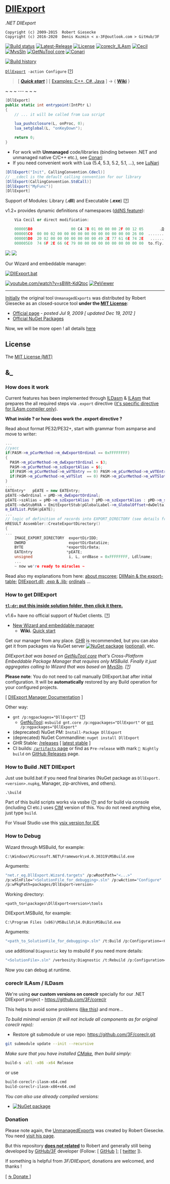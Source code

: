 # [DllExport](https://github.com/3F/DllExport)

*.NET DllExport*

```
Copyright (c) 2009-2015  Robert Giesecke
Copyright (c) 2016-2020  Denis Kuzmin < x-3F@outlook.com > GitHub/3F
```

[![Build status](https://ci.appveyor.com/api/projects/status/yh1pnuhaqk8h334h/branch/master?svg=true)](https://ci.appveyor.com/project/3Fs/dllexport/branch/master)
[![Latest-Release](https://img.shields.io/github/release/3F/DllExport.svg)](https://github.com/3F/DllExport/releases/latest)
[![License](https://img.shields.io/badge/License-MIT-74A5C2.svg)](https://github.com/3F/DllExport/blob/master/LICENSE)
[![coreclr_ILAsm](https://img.shields.io/badge/coreclr.ILAsm-4.700.1-C8597A.svg)](https://www.nuget.org/packages/ILAsm/)
[![Cecil](https://img.shields.io/badge/Cecil-0.10.4-1182C3.svg)](https://github.com/jbevain/cecil)
[![MvsSln](https://img.shields.io/badge/MvsSln-v2.4.0-865FC5.svg)](https://github.com/3F/MvsSln)
[![GetNuTool core](https://img.shields.io/badge/GetNuTool-v1.7-93C10B.svg)](https://github.com/3F/GetNuTool)
[![Conari](https://img.shields.io/badge/Conari-v1.3.0-8AA875.svg)](https://github.com/3F/Conari)

[![Build history](https://buildstats.info/appveyor/chart/3Fs/dllexport?buildCount=20&includeBuildsFromPullRequest=true&showStats=true)](https://ci.appveyor.com/project/3Fs/dllexport/history)

[`DllExport`](https://3f.github.io/DllExport/releases/latest/manager/)` -action Configure` [[?](#how-to-get-dllexport)]

> [ ***[Quick start](https://github.com/3F/DllExport/wiki/Quick-start)*** ] [ [Examples: C++, C#, Java](https://github.com/3F/DllExport/wiki/Examples) ] 
> -> { **[Wiki](https://github.com/3F/DllExport/wiki)** }

~ ~ ~ --- ~ ~ ~

```csharp
[DllExport]
public static int entrypoint(IntPtr L)
{
    // ... it will be called from Lua script

    lua_pushcclosure(L, onProc, 0);
    lua_setglobal(L, "onKeyDown");

    return 0;
}
```

* For work with **Unmanaged** code/libraries (binding between .NET and unmanaged native C/C++ etc.), see [Conari](https://github.com/3F/Conari)
* If you need convenient work with Lua (5.4, 5.3, 5.2, 5.1, ...), see [LuNari](https://github.com/3F/LuNari)

```csharp
[DllExport("Init", CallingConvention.Cdecl)]
// __cdecl is the default calling convention for our library
[DllExport(CallingConvention.StdCall)]
[DllExport("MyFunc")]
[DllExport]
```

Support of Modules: Library (**.dll**) and Executable (**.exe**) [[?](https://github.com/3F/DllExport/issues/18)]


v1.2+ provides dynamic definitions of namespaces ([ddNS feature](https://github.com/3F/DllExport/issues/2)):

```cpp
    Via Cecil or direct modification:

    000005B0                 00 C4 7B 01 00 00 00 2F 00 12 05       .Д{..../...
    000005C0  00 00 02 00 00 00 00 00 00 00 00 00 00 00 26 00  ..............&.
    000005D0  20 02 00 00 00 00 00 00 00 49 2E 77 61 6E 74 2E   ........I.want.   <<<-
    000005E0  74 6F 2E 66 6C 79 00 00 00 00 00 00 00 00 00 00  to.fly..........  <<<-
```

[![](https://raw.githubusercontent.com/3F/DllExport/master/Resources/img/DllExport.png)](#)
[![](https://raw.githubusercontent.com/3F/DllExport/master/Resources/img/DllExport_ordinals.png)](https://github.com/3F/DllExport/issues/11#issuecomment-250907940)

Our Wizard and embeddable manager:

[![DllExport.bat](https://raw.githubusercontent.com/3F/DllExport/master/Resources/img/DllExport_manager.png)](https://3f.github.io/DllExport/releases/latest/manager/)

[![youtube.com/watch?v=sBWt-KdQtoc](https://raw.githubusercontent.com/3F/DllExport/master/Resources/img/DllExport_Wizard_overview_youtube.jpg)](https://www.youtube.com/watch?v=sBWt-KdQtoc)
[![PeViewer](https://raw.githubusercontent.com/3F/DllExport/master/Resources/img/DllExport_PeViewer.png)](https://github.com/3F/DllExport/issues/55)

----


[Initially](https://github.com/3F/DllExport/issues/3) the original tool `UnmanagedExports` was distributed by Robert Giesecke as an closed-source tool **under the [MIT License](https://opensource.org/licenses/mit-license.php)**:

* [Official page](https://sites.google.com/site/robertgiesecke/Home/uploads/unmanagedexports) - *posted Jul 9, 2009 [ updated Dec 19, 2012 ]*
* [Official NuGet Packages](https://www.nuget.org/packages/UnmanagedExports)

Now, we will be more open ! all details [here](https://github.com/3F/DllExport/issues/3)

## License

The [MIT License (MIT)](https://github.com/3F/DllExport/blob/master/LICENSE)

## &_

### How does it work

Current features has been implemented through [ILDasm](https://github.com/3F/coreclr/tree/master/src/ildasm) & [ILAsm](https://github.com/3F/coreclr/tree/master/src/ilasm) that prepares the all required steps via `.export` directive ([it's specific directive for ILAsm compiler only](https://github.com/3F/DllExport/issues/45#issuecomment-317802099)).

**What inside ? or how does work the .export directive ?**

Read about format PE32/PE32+, start with grammar from asmparse and move to writer:

```cpp
...
//yacc
if(PASM->m_pCurMethod->m_dwExportOrdinal == 0xFFFFFFFF)
{
  PASM->m_pCurMethod->m_dwExportOrdinal = $3;
  PASM->m_pCurMethod->m_szExportAlias = $6;
  if(PASM->m_pCurMethod->m_wVTEntry == 0) PASM->m_pCurMethod->m_wVTEntry = 1;
  if(PASM->m_pCurMethod->m_wVTSlot  == 0) PASM->m_pCurMethod->m_wVTSlot = $3 + 0x8000;
}
...
EATEntry*   pEATE = new EATEntry;
pEATE->dwOrdinal = pMD->m_dwExportOrdinal;
pEATE->szAlias = pMD->m_szExportAlias ? pMD->m_szExportAlias : pMD->m_szName;
pEATE->dwStubRVA = EmitExportStub(pGlobalLabel->m_GlobalOffset+dwDelta);
m_EATList.PUSH(pEATE);
...
// logic of definition of records into EXPORT_DIRECTORY (see details from PE format)
HRESULT Assembler::CreateExportDirectory()  
{
...
    IMAGE_EXPORT_DIRECTORY  exportDirIDD;
    DWORD                   exportDirDataSize;
    BYTE                   *exportDirData;
    EATEntry               *pEATE;
    unsigned                i, L, ordBase = 0xFFFFFFFF, Ldllname;
    ...
    ~ now we're ready to miracles ~
```

Read also my explanations from here: [about mscoree](https://github.com/3F/DllExport/issues/45#issuecomment-317802099); [DllMain & the export-table](https://github.com/3F/DllExport/issues/5#issuecomment-240697109); [DllExport.dll](https://github.com/3F/DllExport/issues/28#issuecomment-281957212); [.exp & .lib](https://github.com/3F/DllExport/issues/9#issuecomment-246189220); [ordinals](https://github.com/3F/DllExport/issues/8#issuecomment-245228065) ...

### How to get DllExport

[**`tl;dr`: put this inside solution folder, then click it there.**](https://3f.github.io/DllExport/releases/latest/manager/)

v1.6+ have no official support of NuGet clients. [[?](https://github.com/3F/DllExport/wiki/DllExport-Manager-Q-A)]

* [New Wizard and embeddable manager](https://www.youtube.com/watch?v=sBWt-KdQtoc)
    * **Wiki.** [Quick start](https://github.com/3F/DllExport/wiki/Quick-start)

Get our manager from any place. [GHR](https://github.com/3F/DllExport/releases/latest) is recommended, but you can also get it from packages via NuGet server [![NuGet package](https://img.shields.io/nuget/v/DllExport.svg)](https://www.nuget.org/packages/DllExport/) ([optional](https://youtu.be/okPThdWDZMM?t=1m1s)), etc.

*DllExport.bat was based on [GetNuTool core](https://github.com/3F/GetNuTool) that's Cross-Platform Embeddable Package Manager that requires only MSBuild. Finally it just aggregates calling to Wizard that was based on [MvsSln](https://github.com/3F/MvsSln). [[?](https://github.com/3F/DllExport/wiki/DllExport-Manager-Q-A#is-this-cross-platform-solution-)]*

**Please note**: You do not need to call manually DllExport.bat after initial configuration. It will be **automatically** restored by any Build operation for your configured projects.

[ [DllExport Manager Documentation](https://github.com/3F/DllExport/wiki/DllExport-Manager) ]


Other way:

* `gnt /p:ngpackages="DllExport"` [[?](https://github.com/3F/GetNuTool)]
    * [GetNuTool](https://github.com/3F/GetNuTool): `msbuild gnt.core /p:ngpackages="DllExport"` or [`gnt`](https://3F.github.io/GetNuTool/releases/latest/gnt/)` /p:ngpackages="DllExport"`
* (deprecated) NuGet PM: `Install-Package DllExport`
* (deprecated) NuGet Commandline: `nuget install DllExport`
* GHR Stable: [/releases](https://github.com/3F/DllExport/releases) [ [latest stable](https://github.com/3F/DllExport/releases/latest) ]
* CI builds: [`/artifacts` page](https://ci.appveyor.com/project/3Fs/dllexport/history) or find as `Pre-release` with mark `🎲 Nightly build` on [GitHub Releases](https://github.com/3F/DllExport/releases) page.

### How to Build .NET DllExport

Just use build.bat if you need final binaries (NuGet package as `DllExport.<version>.nupkg`, Manager, zip-archives, and others).

```batch
.\build
```

Part of this build scripts works via vssbe ([?](https://github.com/3F/DllExport/issues/31#issuecomment-294231378)) and for build via console (including CI etc.) uses [CIM](https://www.nuget.org/packages/vsSolutionBuildEvent/) version of this. You do not need anything else, just type `build`.

For Visual Studio use this [vsix version for IDE](https://visualstudiogallery.msdn.microsoft.com/0d1dbfd7-ed8a-40af-ae39-281bfeca2334/)

### How to Debug

Wizard through MSBuild, for example:

```
C:\Windows\Microsoft.NET\Framework\v4.0.30319\MSBuild.exe
```

Arguments:

```bash
"net.r_eg.DllExport.Wizard.targets" /p:wRootPath="<...>" 
/p:wSlnFile="<SolutionFile_for_debugging>.sln" /p:wAction="Configure" 
/p:wPkgPath=packages/DllExport<version>
```

Working directory:
```
<path_to>\packages\DllExport<version>\tools
```

DllExport.MSBuild, for example:

```
C:\Program Files (x86)\MSBuild\14.0\Bin\MSBuild.exe
```

Arguments:

```bash
"<path_to_SolutionFile_for_debugging>.sln" /t:Build /p:Configuration=<Configuration>
```

use additional `Diagnostic` key to msbuild if you need more details:
```bash
"<SolutionFile>.sln" /verbosity:Diagnostic /t:Rebuild /p:Configuration=<Configuration>
```

Now you can debug at runtime.

### coreclr ILAsm / ILDasm

We're using **our custom versions on coreclr** specially for our .NET DllExport project - https://github.com/3F/coreclr

This helps to avoid some problems ([like this](https://github.com/3F/DllExport/issues/17)) and more...

*To build minimal version (it will not include all components as for original coreclr repo):*

* Restore git submodule or use repo: https://github.com/3F/coreclr.git

```bash
git submodule update --init --recursive
```

*Make sure that you have installed [CMake](https://cmake.org/download/), then build simply:*

```bash
build-s -all -x86 -x64 Release
```

or use
```bash
build-coreclr-ilasm-x64.cmd
build-coreclr-ilasm-x86+x64.cmd
```

*You can also use already compiled versions:*

* [![NuGet package](https://img.shields.io/nuget/v/ILAsm.svg)](https://www.nuget.org/packages/ILAsm/)

### Donation

Please note again, the [UnmanagedExports](https://www.nuget.org/packages/UnmanagedExports) was created by Robert Giesecke. You need [visit his page](https://sites.google.com/site/robertgiesecke/Home/uploads/unmanagedexports).

But this repository [**does not related**](https://github.com/3F/DllExport/issues/87#issuecomment-438576100) to Robert and generally still being developed by [GitHub/3F](https://github.com/3F) developer (Follow: [ [GitHub](https://github.com/3F) ]; [ [twitter](https://twitter.com/GitHub3F) ]). 

If something is helpful from *3F/DllExport,* donations are welcomed, and thanks !

[ [ ☕ Donate ](https://3F.github.com/Donation/) ]
